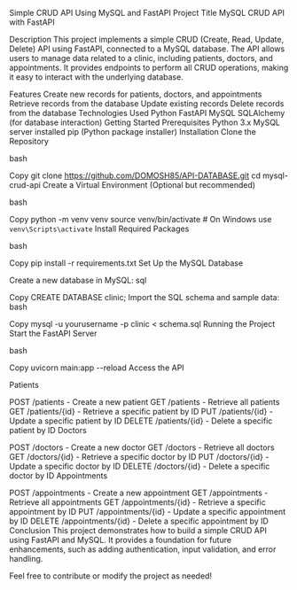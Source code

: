 Simple CRUD API Using MySQL and FastAPI
Project Title
MySQL CRUD API with FastAPI

Description
This project implements a simple CRUD (Create, Read, Update, Delete) API using FastAPI, connected to a MySQL database. The API allows users to manage data related to a clinic, including patients, doctors, and appointments. It provides endpoints to perform all CRUD operations, making it easy to interact with the underlying database.

Features
Create new records for patients, doctors, and appointments
Retrieve records from the database
Update existing records
Delete records from the database
Technologies Used
Python
FastAPI
MySQL
SQLAlchemy (for database interaction)
Getting Started
Prerequisites
Python 3.x
MySQL server installed
pip (Python package installer)
Installation
Clone the Repository

bash

Copy
git clone https://github.com/DOMOSH85/API-DATABASE.git
cd mysql-crud-api
Create a Virtual Environment (Optional but recommended)

bash

Copy
python -m venv venv
source venv/bin/activate  # On Windows use `venv\Scripts\activate`
Install Required Packages

bash

Copy
pip install -r requirements.txt
Set Up the MySQL Database

Create a new database in MySQL:
sql

Copy
CREATE DATABASE clinic;
Import the SQL schema and sample data:
bash

Copy
mysql -u yourusername -p clinic < schema.sql
Running the Project
Start the FastAPI Server

bash

Copy
uvicorn main:app --reload
Access the API


Patients

POST /patients - Create a new patient
GET /patients - Retrieve all patients
GET /patients/{id} - Retrieve a specific patient by ID
PUT /patients/{id} - Update a specific patient by ID
DELETE /patients/{id} - Delete a specific patient by ID
Doctors

POST /doctors - Create a new doctor
GET /doctors - Retrieve all doctors
GET /doctors/{id} - Retrieve a specific doctor by ID
PUT /doctors/{id} - Update a specific doctor by ID
DELETE /doctors/{id} - Delete a specific doctor by ID
Appointments

POST /appointments - Create a new appointment
GET /appointments - Retrieve all appointments
GET /appointments/{id} - Retrieve a specific appointment by ID
PUT /appointments/{id} - Update a specific appointment by ID
DELETE /appointments/{id} - Delete a specific appointment by ID
Conclusion
This project demonstrates how to build a simple CRUD API using FastAPI and MySQL. It provides a foundation for future enhancements, such as adding authentication, input validation, and error handling.

Feel free to contribute or modify the project as needed!
